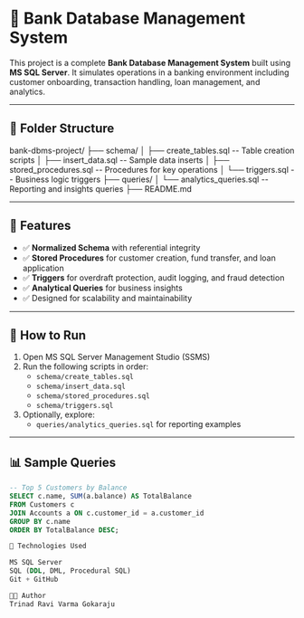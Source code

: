 # 🏦 Bank Database Management System

This project is a complete **Bank Database Management System** built using **MS SQL Server**. It simulates operations in a banking environment including customer onboarding, transaction handling, loan management, and analytics.

---

## 📁 Folder Structure

bank-dbms-project/ ├── schema/ │ ├── create_tables.sql -- Table creation scripts │ ├── insert_data.sql -- Sample data inserts │ ├── stored_procedures.sql -- Procedures for key operations │ └── triggers.sql -- Business logic triggers ├── queries/ │ └── analytics_queries.sql -- Reporting and insights queries ├──
README.md


---

## 🧩 Features

- ✅ **Normalized Schema** with referential integrity
- ✅ **Stored Procedures** for customer creation, fund transfer, and loan application
- ✅ **Triggers** for overdraft protection, audit logging, and fraud detection
- ✅ **Analytical Queries** for business insights
- ✅ Designed for scalability and maintainability

---

## 🧪 How to Run

1. Open MS SQL Server Management Studio (SSMS)
2. Run the following scripts in order:
   - `schema/create_tables.sql`
   - `schema/insert_data.sql`
   - `schema/stored_procedures.sql`
   - `schema/triggers.sql`
3. Optionally, explore:
   - `queries/analytics_queries.sql` for reporting examples

---

## 📊 Sample Queries

```sql
-- Top 5 Customers by Balance
SELECT c.name, SUM(a.balance) AS TotalBalance
FROM Customers c
JOIN Accounts a ON c.customer_id = a.customer_id
GROUP BY c.name
ORDER BY TotalBalance DESC;

📌 Technologies Used

MS SQL Server
SQL (DDL, DML, Procedural SQL)
Git + GitHub

👨‍💻 Author
Trinad Ravi Varma Gokaraju